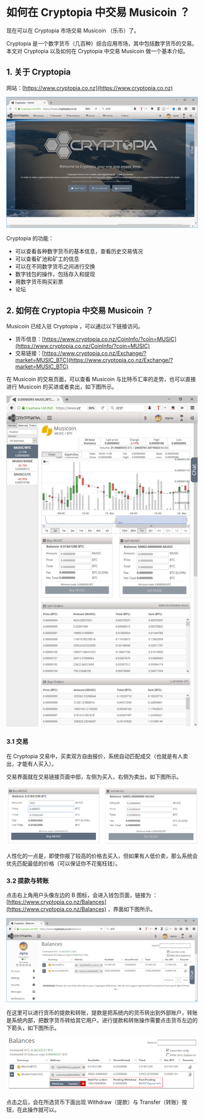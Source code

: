 # 如何在 Cryptopia 中交易 Musicoin ？

现在可以在 Cryptopia 市场交易 Musicoin （乐币）了。 

Cryptopia 是一个数字货币（几百种）综合应用市场，其中包括数字货币的交易。本文对 Cryptopia 以及如何在  Cryptopia 中交易 Musicoin 做一个基本介绍。

## 1. 关于 Cryptopia

网站：[https://www.cryptopia.co.nz](https://www.cryptopia.co.nz)

![](img/2017-03-20.PNG)

 Cryptopia 的功能：

- 可以查看各种数字货币的基本信息，查看历史交易情况
- 可以查看矿池和矿工的信息
- 可以在不同数字货币之间进行交换
- 数字钱包的操作，包括存入和提现
- 用数字货币购买彩票
- 论坛

## 2.  如何在 Cryptopia 中交易 Musicoin ？

Musicoin 已经入驻 Cryptopia ，可以通过以下链接访问。

- 货币信息：[https://www.cryptopia.co.nz/CoinInfo/?coin=MUSIC](https://www.cryptopia.co.nz/CoinInfo/?coin=MUSIC)
- 交易链接：[https://www.cryptopia.co.nz/Exchange/?market=MUSIC_BTC](https://www.cryptopia.co.nz/Exchange/?market=MUSIC_BTC)

在 Musicoin 的交易页面，可以查看 Musicoin 与比特币汇率的走势，也可以直接进行 Musicoin 的买进或者卖出，如下图所示。

![](img/2017-03-20-2.PNG)

### 3.1 交易

在 Cryptopia 交易中，买卖双方自由报价，系统自动匹配成交（也就是有人卖出，才能有人买入）。

交易界面就在交易链接页面中部，左侧为买入，右侧为卖出，如下图所示。

![](img/2017-03-20-5.PNG)

人性化的一点是，即使你报了较高的价格去买入，但如果有人低价卖，那么系统会优先匹配最低的价格（可以保证你不花冤枉钱）。

### 3.2 提款与转账

点击右上角用户头像左边的 B 图标，会进入钱包页面，链接为 ： [https://www.cryptopia.co.nz/Balances](https://www.cryptopia.co.nz/Balances) ，界面如下图所示。

![](img/2017-03-20-3.PNG)

在这里可以进行货币的提款和转账，提款是把系统内的货币转出到外部账户，转账是系统内部，把数字货币转给其它用户。进行提款和转账操作需要点击货币左边的下箭头，如下图所示。

![](img/2017-03-20-4.PNG)

点击之后，会在所选货币下面出现 Withdraw（提款）与 Transfer（转账）按钮，在此操作就可以。














